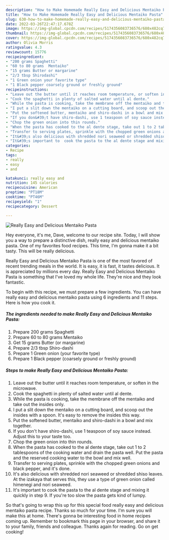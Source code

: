 ```yaml
---
description: "How to Make Homemade Really Easy and Delicious Mentaiko Pasta"
title: "How to Make Homemade Really Easy and Delicious Mentaiko Pasta"
slug: 630-how-to-make-homemade-really-easy-and-delicious-mentaiko-pasta
date: 2022-03-26T22:47:17.678Z
image: https://img-global.cpcdn.com/recipes/5174356083736576/680x482cq70/really-easy-and-delicious-mentaiko-pasta-recipe-main-photo.jpg
thumbnail: https://img-global.cpcdn.com/recipes/5174356083736576/680x482cq70/really-easy-and-delicious-mentaiko-pasta-recipe-main-photo.jpg
cover: https://img-global.cpcdn.com/recipes/5174356083736576/680x482cq70/really-easy-and-delicious-mentaiko-pasta-recipe-main-photo.jpg
author: Olivia Morris
ratingvalue: 4.3
reviewcount: 15776
recipeingredient:
- "200 grams Spaghetti"
- "60 to 80 grams  Mentaiko"
- "15 grams Butter or margarine"
- "2/3 tbsp Shirodashi"
- "1 Green onion your favorite type"
- "1 Black pepper coarsely ground or freshly ground"
recipeinstructions:
- "Leave out the butter until it reaches room temperature, or soften in the microwave."
- "Cook the spaghetti in plenty of salted water until al dente."
- "While the pasta is cooking, take the membrane off the mentaiko and take out the insides only."
- "I put a slit down the mentaiko on a cutting board, and scoop out the insides with a spoon. It&#39;s easy to remove the insides this way."
- "Put the softened butter, mentaiko and shiro-dashi in a bowl and mix together."
- "If you don&#39;t have shiro-dashi, use 1 teaspoon of soy sauce instead. Adjust this to your taste too."
- "Chop the green onion into thin rounds."
- "When the pasta has cooked to the al dente stage, take out 1 to 2 tablespoons of the cooking water and drain the pasta well. Put the pasta and the reserved cooking water to the bowl and mix well."
- "Transfer to serving plates, sprinkle with the chopped green onions and black pepper, and it&#39;s done."
- "It&#39;s also delicious with shredded nori seaweed or shredded shiso leaves.  At the izakaya that serves this, they use a type of green onion called himenegi and nori seaweed."
- "It&#39;s important to  cook the pasta to the al dente stage and mixing it quickly in step 9.  If you&#39;re too slow the pasta gets kind of lumpy."
categories:
- Recipe
tags:
- really
- easy
- and

katakunci: really easy and 
nutrition: 145 calories
recipecuisine: American
preptime: "PT18M"
cooktime: "PT46M"
recipeyield: "1"
recipecategory: Dessert

---
```



![Really Easy and Delicious Mentaiko Pasta](https://img-global.cpcdn.com/recipes/5174356083736576/680x482cq70/really-easy-and-delicious-mentaiko-pasta-recipe-main-photo.jpg)

Hey everyone, it's me, Dave, welcome to our recipe site. Today, I will show you a way to prepare a distinctive dish, really easy and delicious mentaiko pasta. One of my favorites food recipes. This time, I'm gonna make it a bit tasty. This will be really delicious.



Really Easy and Delicious Mentaiko Pasta is one of the most favored of recent trending meals in the world. It is easy, it is fast, it tastes delicious. It is appreciated by millions every day. Really Easy and Delicious Mentaiko Pasta is something that I've loved my whole life. They're nice and they look fantastic.


To begin with this recipe, we must prepare a few ingredients. You can have really easy and delicious mentaiko pasta using 6 ingredients and 11 steps. Here is how you cook it.

<!--inarticleads1-->

##### The ingredients needed to make Really Easy and Delicious Mentaiko Pasta:

1. Prepare 200 grams Spaghetti
1. Prepare 60 to 80 grams  Mentaiko
1. Get 15 grams Butter (or margarine)
1. Prepare 2/3 tbsp Shiro-dashi
1. Prepare 1 Green onion (your favorite type)
1. Prepare 1 Black pepper (coarsely ground or freshly ground)




<!--inarticleads2-->

##### Steps to make Really Easy and Delicious Mentaiko Pasta:

1. Leave out the butter until it reaches room temperature, or soften in the microwave.
1. Cook the spaghetti in plenty of salted water until al dente.
1. While the pasta is cooking, take the membrane off the mentaiko and take out the insides only.
1. I put a slit down the mentaiko on a cutting board, and scoop out the insides with a spoon. It&#39;s easy to remove the insides this way.
1. Put the softened butter, mentaiko and shiro-dashi in a bowl and mix together.
1. If you don&#39;t have shiro-dashi, use 1 teaspoon of soy sauce instead. Adjust this to your taste too.
1. Chop the green onion into thin rounds.
1. When the pasta has cooked to the al dente stage, take out 1 to 2 tablespoons of the cooking water and drain the pasta well. Put the pasta and the reserved cooking water to the bowl and mix well.
1. Transfer to serving plates, sprinkle with the chopped green onions and black pepper, and it&#39;s done.
1. It&#39;s also delicious with shredded nori seaweed or shredded shiso leaves.  At the izakaya that serves this, they use a type of green onion called himenegi and nori seaweed.
1. It&#39;s important to  cook the pasta to the al dente stage and mixing it quickly in step 9.  If you&#39;re too slow the pasta gets kind of lumpy.




So that's going to wrap this up for this special food really easy and delicious mentaiko pasta recipe. Thanks so much for your time. I'm sure you will make this at home. There's gonna be interesting food in home recipes coming up. Remember to bookmark this page in your browser, and share it to your family, friends and colleague. Thanks again for reading. Go on get cooking!

